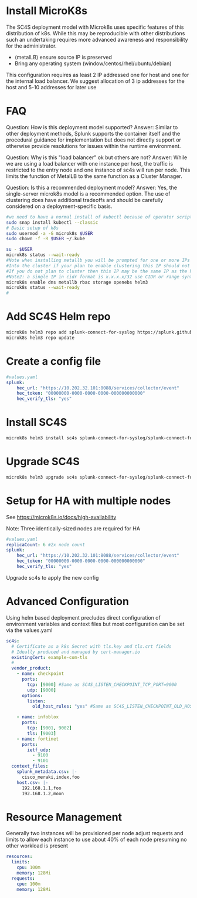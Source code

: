 
# Install MicroK8s

The SC4S deployment model with Microk8s uses specific features of this distribution of k8s. 
While this may be reproducible with other distributions such an undertaking requires more advanced
awareness and responsibility for the administrator.

* (metalLB) ensure source IP is preserved
* Bring any operating system (window/centos/rhel/ubuntu/debian)

This configuration requires as least 2 IP addressed one for host and one for the internal load balancer. 
We suggest allocation of 3 ip addresses for the host and 5-10 addresses for later use

# FAQ

Question: How is this deployment model supported?
Answer: Similar to other deployment methods, Splunk supports the container itself and the procedural guidance for implementation but does not directly support
or otherwise provide resolutions for issues within the runtime environment. 

Question: Why is this "load balancer" ok but others are not?
Answer: While we are using a load balancer with one instance per host, the traffic is restricted
to the entry node and one instance of sc4s will run per node. This limits the function of MetalLB to 
the same function as a Cluster Manager.

Question: Is this a recommended deployment model?
Answer: Yes, the single-server microk8s model is a recommended option. The use of clustering does have additional tradeoffs and should be carefully considered
on a deployment-specific basis.

```bash
#we need to have a normal install of kubectl because of operator scripts
sudo snap install kubectl --classic 
# Basic setup of k8s
sudo usermod -a -G microk8s $USER
sudo chown -f -R $USER ~/.kube

su - $USER
microk8s status --wait-ready
#Note when installing metallb you will be prompted for one or more IPs to used as entry points
#Into the cluster if your plan to enable clustering this IP should not be assigned to the host (floats)
#If you do not plan to cluster then this IP may be the same IP as the host
#Note2: a single IP in cidr format is x.x.x.x/32 use CIDR or range syntax
microk8s enable dns metallb rbac storage openebs helm3
microk8s status --wait-ready
#
```
# Add SC4S Helm repo

```bash
microk8s helm3 repo add splunk-connect-for-syslog https://splunk.github.io/splunk-connect-for-syslog
microk8s helm3 repo update
```

# Create a config file

```yaml
#values.yaml
splunk:
    hec_url: "https://10.202.32.101:8088/services/collector/event"
    hec_token: "00000000-0000-0000-0000-000000000000"
    hec_verify_tls: "yes"
```

# Install SC4S 

```bash
microk8s helm3 install sc4s splunk-connect-for-syslog/splunk-connect-for-syslog -f values.yaml
```

# Upgrade SC4S 

```bash
microk8s helm3 upgrade sc4s splunk-connect-for-syslog/splunk-connect-for-syslog -f values.yaml
```

# Setup for HA with multiple nodes

See https://microk8s.io/docs/high-availability

Note: Three identically-sized nodes are required for HA

```yaml
#values.yaml
replicaCount: 6 #2x node count
splunk:
    hec_url: "https://10.202.32.101:8088/services/collector/event"
    hec_token: "00000000-0000-0000-0000-000000000000"
    hec_verify_tls: "yes"
```

Upgrade sc4s to apply the new config

# Advanced Configuration

Using helm based deployment precludes direct configuration of environment variables and 
context files but most configuration can be set via the values.yaml

```yaml
sc4s: 
  # Certificate as a k8s Secret with tls.key and tls.crt fields
  # Ideally produced and managed by cert-manager.io
  existingCert: example-com-tls
  #
  vendor_product:
    - name: checkpoint
      ports:
        tcp: [9000] #Same as SC4S_LISTEN_CHECKPOINT_TCP_PORT=9000
        udp: [9000]
      options:
        listen:
          old_host_rules: "yes" #Same as SC4S_LISTEN_CHECKPOINT_OLD_HOST_RULES=yes

    - name: infoblox
      ports:
        tcp: [9001, 9002]
        tls: [9003]
    - name: fortinet
      ports:
        ietf_udp:
          - 9100
          - 9101
  context_files:
    splunk_metadata.csv: |-
      cisco_meraki,index,foo
    host.csv: |-
      192.168.1.1,foo
      192.168.1.2,moon
```

# Resource Management

Generally two instances will be provisioned per node adjust requests and limits to
allow each instance to use about 40% of each node presuming no other workload is present

```yaml
resources:
  limits:
    cpu: 100m
    memory: 128Mi
  requests:
    cpu: 100m
    memory: 128Mi
```

